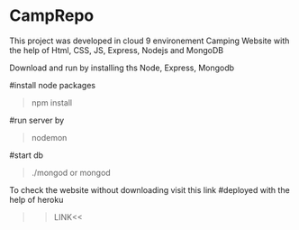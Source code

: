 # CampRepo
This project was developed in cloud 9 environement
Camping Website with the help of Html, CSS, JS, Express, Nodejs and MongoDB

Download and run by installing ths
Node, Express, Mongodb

#install node packages
> npm install

#run server by
> nodemon

#start db
>./mongod or mongod

To check the website without downloading visit this link
#deployed with the help of heroku

>>LINK<<

